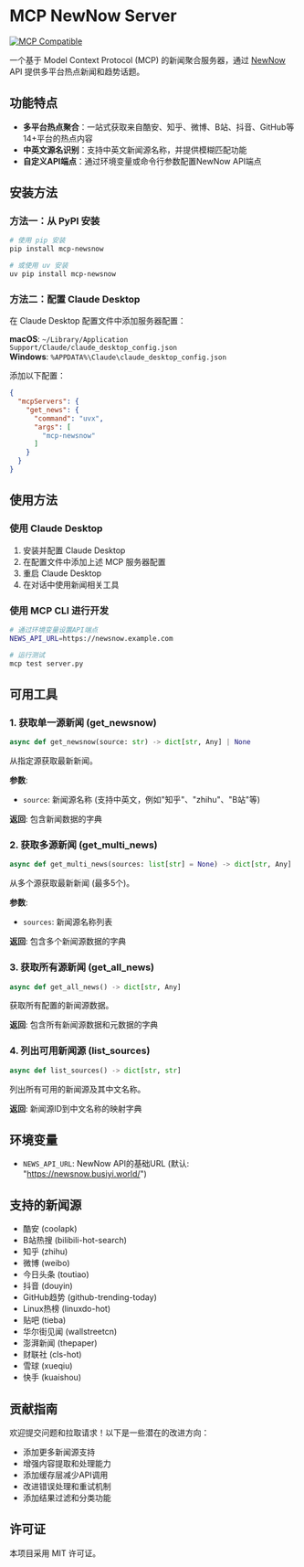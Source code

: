 # MCP NewNow Server

[![MCP Compatible](https://img.shields.io/badge/MCP-Compatible-blue)](https://github.com/anthropics/anthropic-tools)

一个基于 Model Context Protocol (MCP) 的新闻聚合服务器，通过 [NewNow](https://github.com/ourongxing/newsnow) API 提供多平台热点新闻和趋势话题。

## 功能特点

- **多平台热点聚合**：一站式获取来自酷安、知乎、微博、B站、抖音、GitHub等14+平台的热点内容
- **中英文源名识别**：支持中英文新闻源名称，并提供模糊匹配功能
- **自定义API端点**：通过环境变量或命令行参数配置NewNow API端点


## 安装方法

### 方法一：从 PyPI 安装

```bash
# 使用 pip 安装
pip install mcp-newsnow

# 或使用 uv 安装
uv pip install mcp-newsnow
```

### 方法二：配置 Claude Desktop

在 Claude Desktop 配置文件中添加服务器配置：

**macOS**: `~/Library/Application Support/Claude/claude_desktop_config.json`  
**Windows**: `%APPDATA%\Claude\claude_desktop_config.json`

添加以下配置：

```json
{
  "mcpServers": {
    "get_news": {
      "command": "uvx",
      "args": [
        "mcp-newsnow"
      ]
    }
  }
}
```

## 使用方法

### 使用 Claude Desktop

1. 安装并配置 Claude Desktop
2. 在配置文件中添加上述 MCP 服务器配置
3. 重启 Claude Desktop
4. 在对话中使用新闻相关工具

### 使用 MCP CLI 进行开发

```bash
# 通过环境变量设置API端点
NEWS_API_URL=https://newsnow.example.com

# 运行测试
mcp test server.py
```

## 可用工具

### 1. 获取单一源新闻 (get_newsnow)

```python
async def get_newsnow(source: str) -> dict[str, Any] | None
```

从指定源获取最新新闻。

**参数**:
- `source`: 新闻源名称 (支持中英文，例如"知乎"、"zhihu"、"B站"等)

**返回**: 包含新闻数据的字典

### 2. 获取多源新闻 (get_multi_news)

```python
async def get_multi_news(sources: list[str] = None) -> dict[str, Any]
```

从多个源获取最新新闻 (最多5个)。

**参数**:
- `sources`: 新闻源名称列表

**返回**: 包含多个新闻源数据的字典

### 3. 获取所有源新闻 (get_all_news)

```python
async def get_all_news() -> dict[str, Any]
```

获取所有配置的新闻源数据。

**返回**: 包含所有新闻源数据和元数据的字典

### 4. 列出可用新闻源 (list_sources)

```python
async def list_sources() -> dict[str, str]
```

列出所有可用的新闻源及其中文名称。

**返回**: 新闻源ID到中文名称的映射字典

## 环境变量

- `NEWS_API_URL`: NewNow API的基础URL (默认: "https://newsnow.busiyi.world/")

## 支持的新闻源

- 酷安 (coolapk)
- B站热搜 (bilibili-hot-search)
- 知乎 (zhihu)
- 微博 (weibo)
- 今日头条 (toutiao)
- 抖音 (douyin)
- GitHub趋势 (github-trending-today)
- Linux热榜 (linuxdo-hot)
- 贴吧 (tieba)
- 华尔街见闻 (wallstreetcn)
- 澎湃新闻 (thepaper)
- 财联社 (cls-hot)
- 雪球 (xueqiu)
- 快手 (kuaishou)

## 贡献指南

欢迎提交问题和拉取请求！以下是一些潜在的改进方向：

- 添加更多新闻源支持
- 增强内容提取和处理能力
- 添加缓存层减少API调用
- 改进错误处理和重试机制
- 添加结果过滤和分类功能

## 许可证

本项目采用 MIT 许可证。